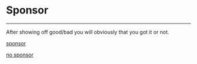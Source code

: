 # Sponsor
---
After showing off good/bad you will obviously that you got it or not.

[sponsor](9-entering-arena.md)

[no sponsor](9-entering-arena.md)

